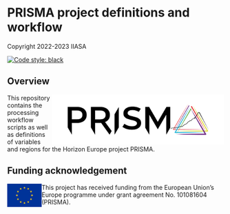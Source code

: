 # PRISMA project definitions and workflow

Copyright 2022-2023 IIASA

[![Code style: black](https://img.shields.io/badge/code%20style-black-000000.svg)](https://github.com/psf/black)

## Overview

<img src="./_static/prisma-logo.png" width="400" align="right" alt="PRISMA logo" />

This repository contains the processing workflow scripts as well as definitions of
variables and regions for the Horizon Europe project PRISMA.

## Funding acknowledgement

<img src="./_static/EU-logo-300x201.jpg" width="80" height="54" align="left" alt="EU logo" />
This project has received funding from the European Union’s Europe programme
under grant agreement No. 101081604 (PRISMA).

